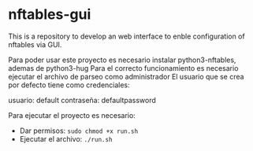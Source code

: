 # nftables-gui
This is a repository to develop an web interface to enble configuration of nftables via GUI.

Para poder usar este proyecto es necesario instalar python3-nftables, ademas de python3-hug
Para el correcto funcionamiento es necesario ejecutar el archivo de parseo como administrador
El usuario que se crea por defecto tiene como credenciales:

usuario: default
contraseña: defaultpassword

Para ejecutar el proyecto es necesario:
- Dar permisos:
`sudo chmod +x run.sh` 
- Ejecutar el archivo: 
`./run.sh `
